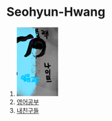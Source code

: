# Seohyun-Hwang

<html>
<body>
<ol>
  <li><a href="1.html"><img src="블랙나이트_표지.png" width="20%"></a></li>
  <li><a href="2.html">영어공부</a></li>
  <li><a href="3.html">내친구들</a></li>
</ol>

</body>
</html>

